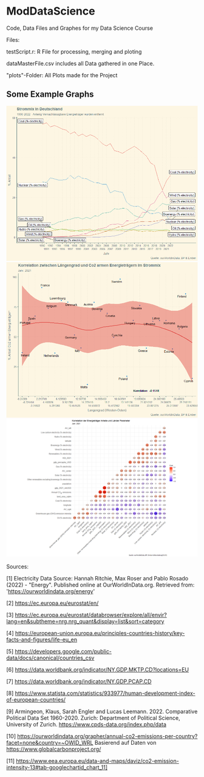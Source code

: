 # ModDataScience
Code, Data Files and Graphes for my Data Science Course


Files:

testScript.r: R File for processing, merging and ploting

dataMasterFile.csv includes all Data gathered in one Place.

"plots"-Folder: All Plots made for the Project

## Some Example Graphs
![mix Detuschland Plot](plots/MixLaenderEinzeln/DeutschlandMix.png)
![mix Detuschland Plot](plots/alleEuLaenderVerglichen/Korrelation/CorLaengengradLowCo2.png)
![mix Detuschland Plot](plots/alleEuLaenderVerglichen/Korrelation/ggcorrplot.png)



Sources:

[1] 
Electricity Data Source: Hannah Ritchie, Max Roser and Pablo Rosado (2022) - "Energy". Published online at OurWorldInData.org. Retrieved from: 'https://ourworldindata.org/energy' 

[2] 
https://ec.europa.eu/eurostat/en/

[3] 
https://ec.europa.eu/eurostat/databrowser/explore/all/envir?lang=en&subtheme=nrg.nrg_quant&display=list&sort=category

[4] 
https://european-union.europa.eu/principles-countries-history/key-facts-and-figures/life-eu_en

[5] 
https://developers.google.com/public-data/docs/canonical/countries_csv

[6] 
https://data.worldbank.org/indicator/NY.GDP.MKTP.CD?locations=EU

[7] 
https://data.worldbank.org/indicator/NY.GDP.PCAP.CD

[8]
https://www.statista.com/statistics/933977/human-development-index-of-european-countries/

[9]
Armingeon, Klaus, Sarah Engler and Lucas Leemann. 2022.
Comparative Political Data Set 1960-2020.
Zurich: Department of Political Science, University of Zurich.
https://www.cpds-data.org/index.php/data

[10]
https://ourworldindata.org/grapher/annual-co2-emissions-per-country?facet=none&country=~OWID_WRL
Basierend auf Daten von https://www.globalcarbonproject.org/

[11] 
https://www.eea.europa.eu/data-and-maps/daviz/co2-emission-intensity-13#tab-googlechartid_chart_11]
